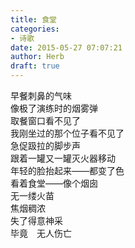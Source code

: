 ```yaml
---  
title: 食堂  
categories:  
- 诗歌  
date: 2015-05-27 07:07:21  
author: Herb  
draft: true
---  
```

早餐刺鼻的气味  
像极了演练时的烟雾弹    
取餐窗口看不见了  
我刚坐过的那个位子看不见了  
急促趿拉的脚步声  
跟着一罐又一罐灭火器移动    
年轻的脸抬起来——都变了色  
看着食堂——像个烟囱    
无一缕火苗  
焦烟稠浓  
失了得意神采  
毕竟　无人伤亡